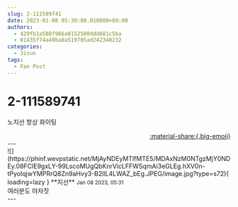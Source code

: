 ```yaml
---
slug: 2-111589741
date: 2023-01-08 05:30:08.018000+09:00
authors:
  - 429fb1a508f966a0152500ddd681c5ba
  - 01435f74a49ba8a519705ad242348232
categories:
  - Jisun
tags:
  - Fan Post
---
```


# 2-111589741

<div class="post-container" markdown="1">
<div class="content-container md-sidebar__scrollwrap" markdown="1">

노지선 항상 화이팅

</div>
</div>

<div style="text-align: right;" markdown="1">
<a href="https://weverse.io/fromis9/fanpost/2-111589741" style="text-align: right;">:material-share:{.big-emoji}</a>
</div>
---

<div class="comments-container md-sidebar__scrollwrap" markdown="1">
<div class="comment" markdown="1">
<div class='id-container' markdown="1">
![](https://phinf.wevpstatic.net/MjAyNDEyMTlfMTE5/MDAxNzM0NTgzMjY0NDEy.08FClE9gxLY-99LscoMUgQbKnrVicLFFWSqmAi3eGLEg.hXV0n-tPyoIqjwYMPRrQ8Zn9aHvy3-B2llL4LWAZ_bEg.JPEG/image.jpg?type=s72){ loading=lazy }
**<span class="artist">지선</span>** <small>Jan 08 2023, 05:31</small><br>
</div>
<div class='comment-body' markdown="1">
여러분도 아자잣
</div>
</div>
</div>
---
